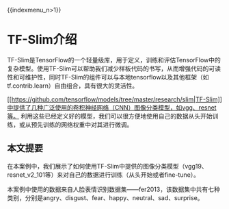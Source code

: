 {{indexmenu_n>1}}

# TF-Slim介绍
TF-Slim是TensorFlow的一个轻量级库，用于定义，训练和评估TensorFlow中的复杂模型。使用TF-Slim可以帮助我们减少样板代码的书写，从而增强代码的可读性和可维护性，同时TF-Slim的组件可以与本地tensorflow以及其他框架（如tf.contrib.learn）自由组合，具有很大的灵活性。

[[https://github.com/tensorflow/models/tree/master/research/slim|TF-Slim]]中提供了几种广泛使用的卷积神经网络（CNN）图像分类模型，如vgg、resnet等。
利用这些已经定义好的模型，我们可以很方便地使用自己的数据从头开始训练，或从预先训练的网络权重中对其进行微调。
## 本文提要
在本案例中，我们展示了如何使用TF-Slim中提供的图像分类模型（vgg19、resnet\_v2\_101等）来对自己的数据进行训练（从头开始或者fine-tune）。

本案例中使用的数据来自人脸表情识别数据集——fer2013，该数据集中共有七种类别，分别是angry、disgust、fear、happy、neutral、sad、surprise。

